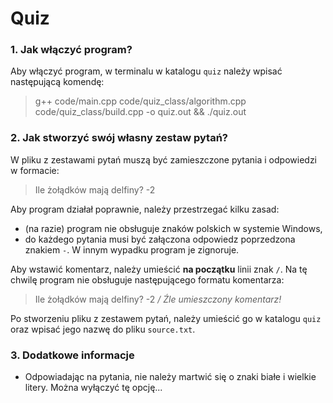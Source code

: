 # Quiz
### 1. Jak włączyć program?
Aby włączyć program, w terminalu w katalogu `quiz` należy wpisać następującą komendę: 
>g++ code/main.cpp code/quiz_class/algorithm.cpp code/quiz_class/build.cpp -o quiz.out && ./quiz.out

### 2. Jak stworzyć swój własny zestaw pytań?
W pliku z zestawami pytań muszą być zamieszczone pytania i odpowiedzi w formacie:
>Ile żołądków mają delfiny? -2

Aby program działał poprawnie, należy przestrzegać kilku zasad:
- (na razie) program nie obsługuje znaków polskich w systemie Windows,
- do każdego pytania musi być załączona odpowiedz poprzedzona znakiem `-`. W innym wypadku program je zignoruje.

Aby wstawić komentarz, należy umieścić **na początku** linii znak `/`. Na tę chwilę program nie obsługuje następującego formatu komentarza:
>Ile żołądków mają delfiny? -2  */ Źle umieszczony komentarz!*

Po stworzeniu pliku z zestawem pytań, należy umieścić go w katalogu `quiz` oraz wpisać jego nazwę do pliku `source.txt`.

### 3. Dodatkowe informacje
- Odpowiadając na pytania, nie należy martwić się o znaki białe i wielkie litery. Można wyłączyć tę opcję... 
